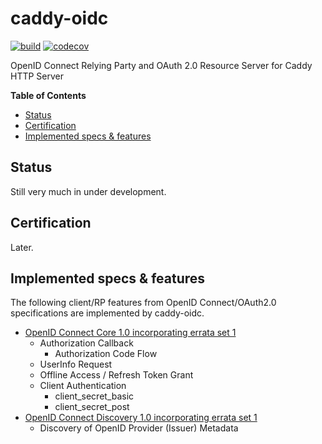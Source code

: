 # caddy-oidc

[![build][travis-image]][travis-url] [![codecov][codecov-image]][codecov-url]

OpenID Connect Relying Party and OAuth 2.0 Resource Server for Caddy HTTP Server

**Table of Contents**

<!-- TOC START min:2 max:2 link:true update:true -->
  - [Status](#status)
  - [Certification](#certification)
  - [Implemented specs & features](#implemented-specs--features)

<!-- TOC END -->

## Status

Still very much in under development.

## Certification

Later.

## Implemented specs & features

The following client/RP features from OpenID Connect/OAuth2.0 specifications are implemented by
caddy-oidc.

- [OpenID Connect Core 1.0 incorporating errata set 1][feature-core]
  - Authorization Callback
    - Authorization Code Flow
  - UserInfo Request
  - Offline Access / Refresh Token Grant
  - Client Authentication
    - client_secret_basic
    - client_secret_post
- [OpenID Connect Discovery 1.0 incorporating errata set 1][feature-discovery]
  - Discovery of OpenID Provider (Issuer) Metadata

[travis-image]: https://img.shields.io/travis/panva/caddy-oidc/master.svg?style=flat-square&maxAge=7200
[travis-url]: https://travis-ci.org/panva/caddy-oidc
[codecov-image]: https://img.shields.io/codecov/c/github/panva/caddy-oidc/master.svg?style=flat-square&maxAge=7200
[codecov-url]: https://codecov.io/gh/panva/caddy-oidc
[feature-core]: http://openid.net/specs/openid-connect-core-1_0.html
[feature-discovery]: http://openid.net/specs/openid-connect-discovery-1_0.html
